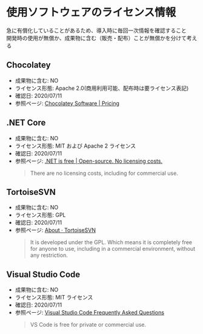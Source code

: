 # 使用ソフトウェアのライセンス情報

急に有償化していることがあるため、導入時に毎回一次情報を確認すること  
開発時の使用が無償か、成果物に含む（販売・配布）ことが無償かを分けて考える

## Chocolatey

- 成果物に含む: NO
- ライセンス形態: Apache 2.0(商用利用可能、配布時は要ライセンス表記)
- 確認日: 2020/07/11
- 参照ページ: [Chocolatey Software | Pricing](https://chocolatey.org/pricing)  


## .NET Core

- 成果物に含む: NO
- ライセンス形態: MIT および Apache 2 ライセンス
- 確認日: 2020/07/11
- 参照ページ: [.NET is free | Open-source. No licensing costs.](https://dotnet.microsoft.com/platform/free)  
  > There are no licensing costs, including for commercial use.


## TortoiseSVN

- 成果物に含む: NO
- ライセンス形態: GPL
- 確認日: 2020/07/11
- 参照ページ: [About · TortoiseSVN](https://tortoisesvn.net/about.html)  
  > It is developed under the GPL. Which means it is completely free for anyone to use, including in a commercial environment, without any restriction.

## Visual Studio Code

- 成果物に含む: NO
- ライセンス形態: MIT ライセンス
- 確認日: 2020/07/11
- 参照ページ: [Visual Studio Code Frequently Asked Questions](https://code.visualstudio.com/docs/supporting/faq#_is-vs-code-free)  
  > VS Code is free for private or commercial use.

